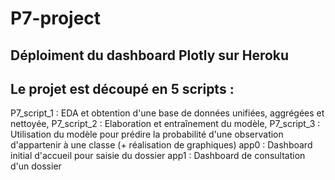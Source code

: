 # P7-project

## Déploiment du dashboard Plotly sur Heroku
## Le projet est découpé en 5 scripts : 
P7_script_1  :  EDA et obtention d'une base de données unifiées, aggrégées et nettoyée,
P7_script_2 : Elaboration et entraînement du modèle,
P7_script_3 : Utilisation du modèle pour prédire la probabilité d'une observation d'appartenir à une classe (+ réalisation de graphiques)
app0 : Dashboard initial d'accueil pour saisie du dossier
app1 : Dashboard de consultation d'un dossier
